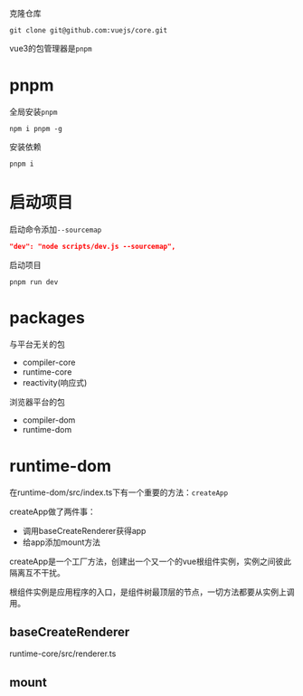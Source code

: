克隆仓库

```shell
git clone git@github.com:vuejs/core.git
```

vue3的包管理器是`pnpm`

# pnpm

全局安装`pnpm`

```shell
npm i pnpm -g
```

安装依赖

```shell
pnpm i
```



# 启动项目

启动命令添加`--sourcemap`

```json
"dev": "node scripts/dev.js --sourcemap",
```

启动项目

```shell
pnpm run dev
```



# packages

与平台无关的包

- compiler-core
- runtime-core
- reactivity(响应式)

浏览器平台的包

- compiler-dom
- runtime-dom

# runtime-dom

在runtime-dom/src/index.ts下有一个重要的方法：`createApp`

createApp做了两件事：

- 调用baseCreateRenderer获得app
- 给app添加mount方法

createApp是一个工厂方法，创建出一个又一个的vue根组件实例，实例之间彼此隔离互不干扰。

根组件实例是应用程序的入口，是组件树最顶层的节点，一切方法都要从实例上调用。



## baseCreateRenderer

runtime-core/src/renderer.ts

## mount
